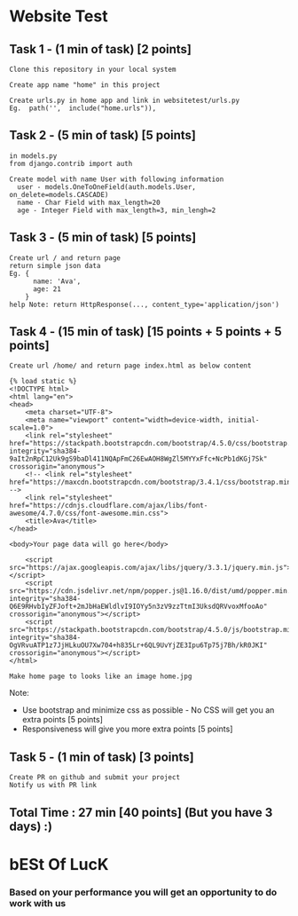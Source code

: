 # Website Test

## Task 1 - (1 min of task) [2 points]
```
Clone this repository in your local system
```
```
Create app name "home" in this project
```
```
Create urls.py in home app and link in websitetest/urls.py
Eg.  path('',  include("home.urls")),
```

## Task 2 - (5 min of task) [5 points]
```
in models.py
from django.contrib import auth
```
```
Create model with name User with following information
  user - models.OneToOneField(auth.models.User, on_delete=models.CASCADE)
  name - Char Field with max_length=20
  age - Integer Field with max_length=3, min_lengh=2 
```

## Task 3 - (5 min of task) [5 points]
```
Create url / and return page
return simple json data
Eg. { 
      name: 'Ava',
      age: 21
    }
help Note: return HttpResponse(..., content_type='application/json')
```

## Task 4 - (15 min of task) [15 points + 5 points + 5 points]
```
Create url /home/ and return page index.html as below content
```
```
{% load static %}
<!DOCTYPE html>
<html lang="en">
<head>
    <meta charset="UTF-8">
    <meta name="viewport" content="width=device-width, initial-scale=1.0">
    <link rel="stylesheet" href="https://stackpath.bootstrapcdn.com/bootstrap/4.5.0/css/bootstrap.min.css" integrity="sha384-9aIt2nRpC12Uk9gS9baDl411NQApFmC26EwAOH8WgZl5MYYxFfc+NcPb1dKGj7Sk" crossorigin="anonymous">
    <!-- <link rel="stylesheet" href="https://maxcdn.bootstrapcdn.com/bootstrap/3.4.1/css/bootstrap.min.css"> -->
    <link rel="stylesheet" href="https://cdnjs.cloudflare.com/ajax/libs/font-awesome/4.7.0/css/font-awesome.min.css">
    <title>Ava</title>
</head>

<body>Your page data will go here</body>

    <script src="https://ajax.googleapis.com/ajax/libs/jquery/3.3.1/jquery.min.js"></script>
    <script src="https://cdn.jsdelivr.net/npm/popper.js@1.16.0/dist/umd/popper.min.js" integrity="sha384-Q6E9RHvbIyZFJoft+2mJbHaEWldlvI9IOYy5n3zV9zzTtmI3UksdQRVvoxMfooAo" crossorigin="anonymous"></script>
    <script src="https://stackpath.bootstrapcdn.com/bootstrap/4.5.0/js/bootstrap.min.js" integrity="sha384-OgVRvuATP1z7JjHLkuOU7Xw704+h835Lr+6QL9UvYjZE3Ipu6Tp75j7Bh/kR0JKI" crossorigin="anonymous"></script>
</html>
```
```
Make home page to looks like an image home.jpg
```

Note: 
* Use bootstrap and minimize css as possible - No CSS will get you an extra points [5 points]
* Responsiveness will give you more extra points [5 points]

## Task 5 - (1 min of task) [3 points]
```
Create PR on github and submit your project
Notify us with PR link
```

## Total Time : 27 min [40 points] (But you have 3 days) :)

# bESt Of LucK
### Based on your performance you will get an opportunity to do work with us

